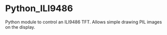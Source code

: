 # Python_ILI9486
Python module to control an ILI9486 TFT. Allows simple drawing PIL images on the display.
